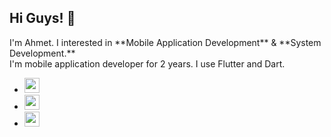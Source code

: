 
<h2>Hi Guys! 👋</h2>
I'm Ahmet. I interested in **Mobile Application Development** & **System Development.** <br>
I'm mobile application developer for 2 years. I use Flutter and Dart. 

<ul>
 <li><a href="https://www.linkedin.com/in/ahmet-taha-tokmak-709bba226/"><img src="https://user-images.githubusercontent.com/101813717/200121212-13446cb9-e976-47b1-b231-4191addaf43e.png" width = 24 height=24 /></a></li>
 
 
  <li><a href="https://twitter.com/ahmettahatokmak"><img src="https://cdn.freebiesupply.com/logos/large/2x/twitter-3-logo-png-transparent.png" width = 24 height=24 /></a></li>

  <li><a href="[https://www.linkedin.com/in/ahmet-taha-tokmak-709bba226/](https://www.instagram.com/tahatkmk/)"><img src="https://upload.wikimedia.org/wikipedia/commons/thumb/a/a5/Instagram_icon.png/1024px-Instagram_icon.png" width = 24 height=24 /></a></il>
</li>



<br>




